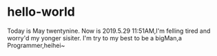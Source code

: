 # hello-world
Today is May twentynine.
Now is 2019.5.29 11:51AM,I'm felling tired and worry'd my yonger sisiter.
I'm try to my best to be a bigMan,a Programmer,heihei~
